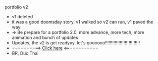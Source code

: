  portfolio v2
* v1 deleted 
* it was a good doomsday story, v1 walked so v2 can run, v1 paved the way
* => Be prepare for a portfolio 2.0, more advance, more tech, more animation and bunch of updates
* Updates, the v2 is get readyyy. let's goooooo!!!!!!!!!!!!!!!!!!!!!!!!!!!!
* ==========> [Click here](https://serene-moxie-b9d8b3.netlify.app/) <============
* BR, Duc Thai
